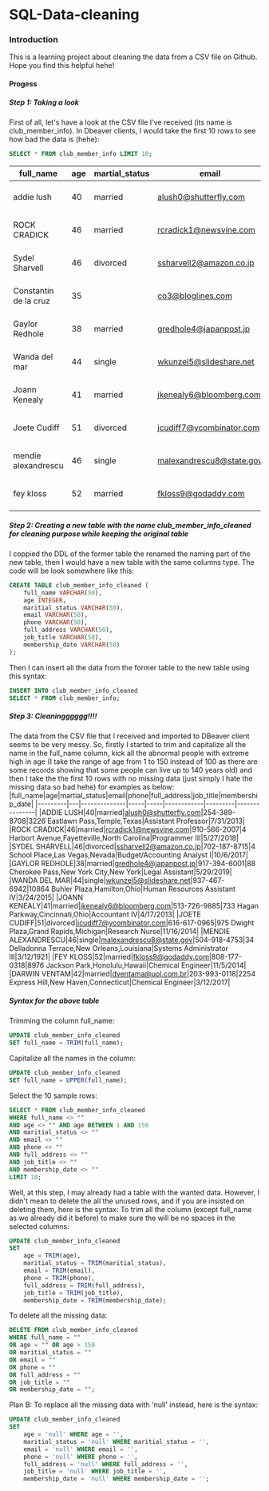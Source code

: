 # SQL-Data-cleaning

### Introduction
This is a learning project about cleaning the data from a CSV file on Github. Hope you find this helpful hehe!

#### Progess
##### Step 1: Taking a look
First of all, let's have a look at the CSV file I've received (its name is club_member_info). In Dbeaver clients, I would take the first 10 rows to see how bad the data is (hehe):
```sql
SELECT * FROM club_member_info LIMIT 10;
```
|full_name|age|martial_status|email|phone|full_address|job_title|membership_date|
|---------|---|--------------|-----|-----|------------|---------|---------------|
|addie lush|40|married|alush0@shutterfly.com|254-389-8708|3226 Eastlawn Pass,Temple,Texas|Assistant Professor|7/31/2013|
|      ROCK CRADICK|46|married|rcradick1@newsvine.com|910-566-2007|4 Harbort Avenue,Fayetteville,North Carolina|Programmer III|5/27/2018|
|Sydel Sharvell|46|divorced|ssharvell2@amazon.co.jp|702-187-8715|4 School Place,Las Vegas,Nevada|Budget/Accounting Analyst I|10/6/2017|
|Constantin de la cruz|35||co3@bloglines.com|402-688-7162|6 Monument Crossing,Omaha,Nebraska|Desktop Support Technician|10/20/2015|
|  Gaylor Redhole|38|married|gredhole4@japanpost.jp|917-394-6001|88 Cherokee Pass,New York City,New York|Legal Assistant|5/29/2019|
|Wanda del mar       |44|single|wkunzel5@slideshare.net|937-467-6942|10864 Buhler Plaza,Hamilton,Ohio|Human Resources Assistant IV|3/24/2015|
|Joann Kenealy|41|married|jkenealy6@bloomberg.com|513-726-9885|733 Hagan Parkway,Cincinnati,Ohio|Accountant IV|4/17/2013|
|   Joete Cudiff|51|divorced|jcudiff7@ycombinator.com|616-617-0965|975 Dwight Plaza,Grand Rapids,Michigan|Research Nurse|11/16/2014|
|mendie alexandrescu|46|single|malexandrescu8@state.gov|504-918-4753|34 Delladonna Terrace,New Orleans,Louisiana|Systems Administrator III|3/12/1921|
| fey kloss|52|married|fkloss9@godaddy.com|808-177-0318|8976 Jackson Park,Honolulu,Hawaii|Chemical Engineer|11/5/2014|

##### Step 2: Creating a new table with the name club_member_info_cleaned for cleaning purpose while keeping the original table
I coppied the DDL of the former table the renamed the naming part of the new table, then I would have a new table with the same columns type. The code will be look somewhere like this:
```sql
CREATE TABLE club_member_info_cleaned (
	full_name VARCHAR(50),
	age INTEGER,
	maritial_status VARCHAR(50),
	email VARCHAR(50),
	phone VARCHAR(50),
	full_address VARCHAR(50),
	job_title VARCHAR(50),
	membership_date VARCHAR(50)
);
```
Then I can insert all the data from the former table to the new table using this syntax:
```sql
INSERT INTO club_member_info_cleaned
SELECT * FROM club_member_info;
```
##### Step 3: Cleaningggggg!!!!
The data from the CSV file that I received and imported to DBeaver client seems to be very messy. So, firstly I started to trim and capitalize all the name in the full_name column, kick all the abnormal people with extreme high in age (I take the range of age from 1 to 150 instead of 100 as there are some records showing that some people can live up to 140 years old) and then I take the the first 10 rows with no missing data (just simply I hate the missing data so bad hehe) for examples as below:
|full_name|age|martial_status|email|phone|full_address|job_title|membership_date|
|---------|---|--------------|-----|-----|------------|---------|---------------|
|ADDIE LUSH|40|married|alush0@shutterfly.com|254-389-8708|3226 Eastlawn Pass,Temple,Texas|Assistant Professor|7/31/2013|
|ROCK CRADICK|46|married|rcradick1@newsvine.com|910-566-2007|4 Harbort Avenue,Fayetteville,North Carolina|Programmer III|5/27/2018|
|SYDEL SHARVELL|46|divorced|ssharvell2@amazon.co.jp|702-187-8715|4 School Place,Las Vegas,Nevada|Budget/Accounting Analyst I|10/6/2017|
|GAYLOR REDHOLE|38|married|gredhole4@japanpost.jp|917-394-6001|88 Cherokee Pass,New York City,New York|Legal Assistant|5/29/2019|
|WANDA DEL MAR|44|single|wkunzel5@slideshare.net|937-467-6942|10864 Buhler Plaza,Hamilton,Ohio|Human Resources Assistant IV|3/24/2015|
|JOANN KENEALY|41|married|jkenealy6@bloomberg.com|513-726-9885|733 Hagan Parkway,Cincinnati,Ohio|Accountant IV|4/17/2013|
|JOETE CUDIFF|51|divorced|jcudiff7@ycombinator.com|616-617-0965|975 Dwight Plaza,Grand Rapids,Michigan|Research Nurse|11/16/2014|
|MENDIE ALEXANDRESCU|46|single|malexandrescu8@state.gov|504-918-4753|34 Delladonna Terrace,New Orleans,Louisiana|Systems Administrator III|3/12/1921|
|FEY KLOSS|52|married|fkloss9@godaddy.com|808-177-0318|8976 Jackson Park,Honolulu,Hawaii|Chemical Engineer|11/5/2014|
|DARWIN VENTAM|42|married|dventama@uol.com.br|203-993-0118|2254 Express Hill,New Haven,Connecticut|Chemical Engineer|3/12/2017|

##### Syntax for the above table
Trimming the column full_name:
```sql
UPDATE club_member_info_cleaned
SET full_name = TRIM(full_name);
```
Capitalize all the names in the column:
```sql
UPDATE club_member_info_cleaned
SET full_name = UPPER(full_name);
```
Select the 10 sample rows:
```sql
SELECT * FROM club_member_info_cleaned
WHERE full_name <> ""
AND age <> "" AND age BETWEEN 1 AND 150
AND maritial_status <> ""
AND email <> ""
AND phone <> ""
AND full_address <> ""
AND job_title <> ""
AND membership_date <> ""
LIMIT 10;
```
Well, at this step, I may already had a table with the wanted data. However, I didn't mean to delete the all the unused rows, and if you are insisted on deleting them, here is the syntax:
To trim all the column (except full_name as we already did it before) to make sure the will be no spaces in the selected columns:
```sql
UPDATE club_member_info_cleaned
SET 
    age = TRIM(age),
    maritial_status = TRIM(maritial_status),
    email = TRIM(email),
    phone = TRIM(phone),
    full_address = TRIM(full_address),
    job_title = TRIM(job_title),
    membership_date = TRIM(membership_date);
```
To delete all the missing data:
```sql
DELETE FROM club_member_info_cleaned
WHERE full_name = ""
OR age = "" OR age > 150
OR maritial_status = ""
OR email = ""
OR phone = ""
OR full_address = ""
OR job_title = ""
OR membership_date = "";
```
Plan B: To replace all the missing data with 'null' instead, here is the syntax: 
```sql
UPDATE club_member_info_cleaned
SET 
    age = 'null' WHERE age = '',
    maritial_status = 'null' WHERE maritial_status = '',
    email = 'null' WHERE email = '',
    phone = 'null' WHERE phone = '',
    full_address = 'null' WHERE full_address = '',
    job_title = 'null' WHERE job_title = '',
    membership_date = 'null' WHERE membership_date = '';
```



